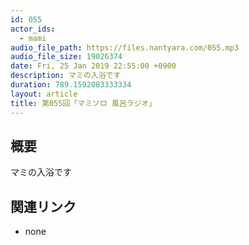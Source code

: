 ```yaml
---
id: 055
actor_ids:
  - mami
audio_file_path: https://files.nantyara.com/055.mp3
audio_file_size: 19026374
date: Fri, 25 Jan 2019 22:55:00 +0900
description: マミの入浴です
duration: 789.1592083333334
layout: article
title: 第055回「マミソロ 風呂ラジオ」
---
```

## 概要

マミの入浴です

## 関連リンク

* none
